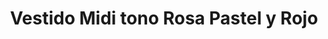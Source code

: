 ---
id: vestido-sweet-pink
title: Vestido Midi tono Rosa Pastel y Rojo
regularPrice: 70.75
price: 56.60
image: 
    - vestido-sweet-pink-1.webp
    - vestido-sweet-pink-2.webp
description: Vestido midi, cuello V, manga corta, elástico en cintura.
material: Algodón
sizes: 
- S
creationDate: 2025/02/01
isSale: true
isStock: true
startDate: "2025-02-11"
endDate: "2025-02-14"
---